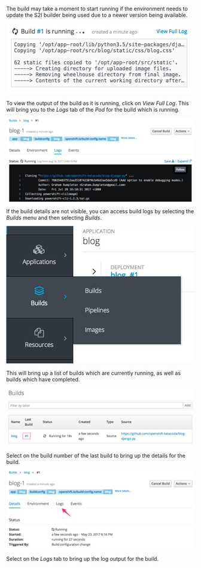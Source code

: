 The build may take a moment to start running if the environment needs to update the S2I builder being used due to a newer version being available.

![Build Progress Banner](../../assets/introduction/deploying-python-42/03-build-progress-banner.png)

To view the output of the build as it is running, click on _View Full Log_. This will bring you to the _Logs_ tab of the _Pod_ for the build which is running.

![Running Build Log](../../assets/introduction/deploying-python-42/03-running-build-log.png)

If the build details are not visible, you can access build logs by selecting the _Builds_ menu and then selecting _Builds_.

![Accessing Builds Menu](../../assets/introduction/deploying-python-42/03-accessing-builds-menu.png)

This will bring up a list of builds which are currently running, as well as builds which have completed.

![List of Builds Run](../../assets/introduction/deploying-python-42/03-list-of-builds-run.png)

Select on the build number of the last build to bring up the details for the build.

![Build Details](../../assets/introduction/deploying-python-42/03-build-details.png)

Select on the _Logs_ tab to bring up the log output for the build.
